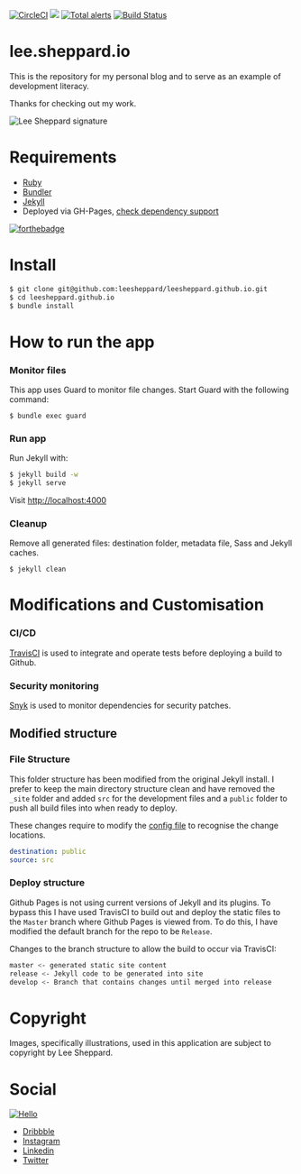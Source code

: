 [![CircleCI](https://circleci.com/gh/leesheppard/leesheppard.github.io/tree/release.svg?style=svg)](https://circleci.com/gh/leesheppard/leesheppard.github.io/tree/release)
<a href="https://codeclimate.com/github/leesheppard/leesheppard.github.io"><img src="https://codeclimate.com/github/leesheppard/leesheppard.github.io/badges/gpa.svg" /></a>
[![Total alerts](https://img.shields.io/lgtm/alerts/g/leesheppard/leesheppard.github.io.svg?logo=lgtm&logoWidth=18)](https://lgtm.com/projects/g/leesheppard/leesheppard.github.io/alerts/)
[![Build Status](https://travis-ci.com/leesheppard/leesheppard.github.io.svg?branch=release)](https://travis-ci.com/leesheppard/leesheppard.github.io)

# lee.sheppard.io
This is the repository for my personal blog and to serve as an example of development literacy.

Thanks for checking out my work.

![Lee Sheppard signature](http://res.cloudinary.com/leesheppard/image/upload/v1496495524/Lee-Sheppard-Black_iv1j84.png)

# Requirements
- [Ruby](Gemfile#L2)
- [Bundler](https://bundler.io)
- [Jekyll](https://jekyllrb.com)
- Deployed via GH-Pages, [check dependency support](https://pages.github.com/versions/)

[![forthebadge](https://forthebadge.com/images/badges/made-with-ruby.svg)](https://forthebadge.com)

# Install
```bash
$ git clone git@github.com:leesheppard/leesheppard.github.io.git
$ cd leesheppard.github.io
$ bundle install
```

# How to run the app

### Monitor files

This app uses Guard to monitor file changes. Start Guard with the following command:

    $ bundle exec guard

### Run app
Run Jekyll with:

```bash
$ jekyll build -w
$ jekyll serve
```

Visit [http://localhost:4000](http://localhost:4000)

### Cleanup

Remove all generated files: destination folder, metadata file, Sass and Jekyll caches.

    $ jekyll clean

# Modifications and Customisation

### CI/CD
[TravisCI](https://travis-ci.com/github/leesheppard/leesheppard.github.io) is used to integrate and operate tests before deploying a build to Github.

### Security monitoring
[Snyk](https://snyk.io) is used to monitor dependencies for security patches.

## Modified structure

### File Structure
This folder structure has been modified from the original Jekyll install. I prefer to keep the main directory structure 
clean and have removed the `_site` folder and added `src` for the development files and a `public` folder to push all 
build files into when ready to deploy.

These changes require to modify the [config file](_config.yml) to recognise the change locations.
```yaml
destination: public
source: src
```

### Deploy structure
Github Pages is not using current versions of Jekyll and its plugins. To bypass this I have used TravisCI to build out 
and deploy the static files to the `Master` branch where Github Pages is viewed from. To do this, I have modified the 
default branch for the repo to be `Release`.

Changes to the branch structure to allow the build to occur via TravisCI:

```bash
master <- generated static site content
release <- Jekyll code to be generated into site
develop <- Branch that contains changes until merged into release
```

# Copyright
Images, specifically illustrations, used in this application are subject to copyright by Lee Sheppard.

# Social
[![Hello](https://img.shields.io/badge/Hello-%40leesheppard-blue.svg)](https://twitter.com/leesheppard)

- [Dribbble](https://dribbble.com/leesheppard)
- [Instagram](https://instagram.com/leesheppard)
- [Linkedin](https://www.linkedin.com/in/leesheppard)
- [Twitter](https://twitter.com/leesheppard)

